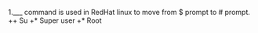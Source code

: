 1.___ command is used in RedHat linux to move from $ prompt to # prompt.
 ++ Su
 +* Super user
 +* Root
